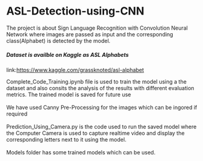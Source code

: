 # ASL-Detection-using-CNN
The project is about Sign Language Recognition with Convolution Neural Network where images are passed as input and the corresponding class(Alphabet) is detected by the model.

##### Dataset is availble on Kaggle as ASL Alphabets 
link:https://www.kaggle.com/grassknoted/asl-alphabet

Complete_Code_Training.ipynb file is used to train the model using a the dataset and also consits the analysis of the results with different evaluation metrics.
The trained model is saved for future use 
<br />
<br />
We have used Canny Pre-Processing for the images which can be ingored if required
<br />
<br />
Prediction_Using_Camera.py is the code used to run the saved model where the Computer Camera is used to capture realtime video and display the corresponding letters next to it using the model.
<br />
<br />
Models folder has some trained models which can be used.


